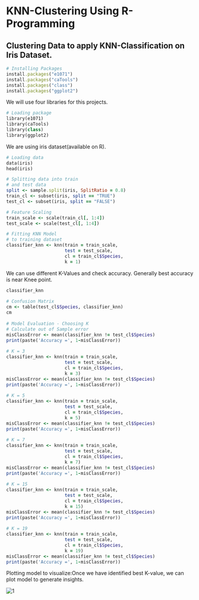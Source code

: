 # KNN-Clustering Using R-Programming
## Clustering Data to apply KNN-Classification on Iris Dataset.


```ruby
# Installing Packages
install.packages("e1071")
install.packages("caTools")
install.packages("class")
install.packages("ggplot2")
```
We will use four libraries for this projects.

```ruby  
# Loading package
library(e1071)
library(caTools)
library(class)
library(ggplot2)
```
We are using iris dataset(available on R).

```ruby  
# Loading data
data(iris)
head(iris)
```
```ruby  
# Splitting data into train
# and test data
split <- sample.split(iris, SplitRatio = 0.8)
train_cl <- subset(iris, split == "TRUE")
test_cl <- subset(iris, split == "FALSE")
```
```ruby  
# Feature Scaling
train_scale <- scale(train_cl[, 1:4])
test_scale <- scale(test_cl[, 1:4])
```
```ruby  
# Fitting KNN Model 
# to training dataset
classifier_knn <- knn(train = train_scale,
                      test = test_scale,
                      cl = train_cl$Species,
                      k = 1)
``` 

We can use different K-Values and check accuracy. Generally best accuracy is near Knee point.

```ruby                      
classifier_knn
  
# Confusion Matrix
cm <- table(test_cl$Species, classifier_knn)
cm
  
# Model Evaluation - Choosing K
# Calculate out of Sample error
misClassError <- mean(classifier_knn != test_cl$Species)
print(paste('Accuracy =', 1-misClassError))
  
# K = 3
classifier_knn <- knn(train = train_scale,
                      test = test_scale,
                      cl = train_cl$Species,
                      k = 3)
misClassError <- mean(classifier_knn != test_cl$Species)
print(paste('Accuracy =', 1-misClassError))
  
# K = 5
classifier_knn <- knn(train = train_scale,
                      test = test_scale,
                      cl = train_cl$Species,
                      k = 5)
misClassError <- mean(classifier_knn != test_cl$Species)
print(paste('Accuracy =', 1-misClassError))
  
# K = 7
classifier_knn <- knn(train = train_scale,
                      test = test_scale,
                      cl = train_cl$Species,
                      k = 7)
misClassError <- mean(classifier_knn != test_cl$Species)
print(paste('Accuracy =', 1-misClassError))
  
# K = 15
classifier_knn <- knn(train = train_scale,
                      test = test_scale,
                      cl = train_cl$Species,
                      k = 15)
misClassError <- mean(classifier_knn != test_cl$Species)
print(paste('Accuracy =', 1-misClassError))
  
# K = 19
classifier_knn <- knn(train = train_scale,
                      test = test_scale,
                      cl = train_cl$Species,
                      k = 19)
misClassError <- mean(classifier_knn != test_cl$Species)
print(paste('Accuracy =', 1-misClassError))

```
Plotting model to visualize:Once we have identified best K-value, we can plot model to generate insights.

![1](https://user-images.githubusercontent.com/104814594/170922428-97f0479e-ecc6-4a24-8bda-31a04713cf4e.JPG)
